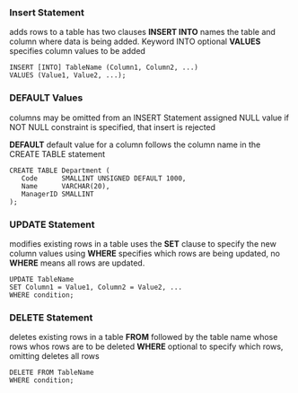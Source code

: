 ### Insert Statement 
adds rows to a table 
has two clauses 
	**INSERT INTO**
		names the table and column where data is being added. Keyword INTO optional
	**VALUES**
		specifies column values to be added
```
INSERT [INTO] TableName (Column1, Column2, ...)
VALUES (Value1, Value2, ...);
```

### DEFAULT Values
columns may be omitted from an INSERT Statement
	assigned NULL value 
	if NOT NULL constraint is specified, that insert is rejected 

**DEFAULT**
	default value for a column
	follows the column name in the CREATE TABLE statement 
```
CREATE TABLE Department (
   Code      SMALLINT UNSIGNED DEFAULT 1000,
   Name      VARCHAR(20),
   ManagerID SMALLINT
);
```

### UPDATE Statement
modifies existing rows in a table 
uses the **SET** clause to specify the new column values 
using **WHERE** specifies which rows are being updated, no **WHERE** means all rows are updated. 
```
UPDATE TableName
SET Column1 = Value1, Column2 = Value2, ...
WHERE condition;
```

### DELETE Statement
deletes existing rows in a table 
**FROM** followed by the table name whose rows whos rows are to be deleted 
**WHERE** optional to specify which rows, omitting deletes all rows 
```
DELETE FROM TableName 
WHERE condition;
```

